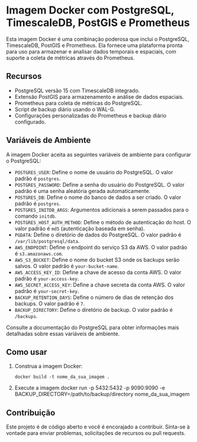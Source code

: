 # Imagem Docker com PostgreSQL, TimescaleDB, PostGIS e Prometheus

Esta imagem Docker é uma combinação poderosa que inclui o PostgreSQL, TimescaleDB, PostGIS e Prometheus. Ela fornece uma plataforma pronta para uso para armazenar e analisar dados temporais e espaciais, com suporte a coleta de métricas através do Prometheus.

## Recursos

- PostgreSQL versão 15 com TimescaleDB integrado.
- Extensão PostGIS para armazenamento e análise de dados espaciais.
- Prometheus para coleta de métricas do PostgreSQL.
- Script de backup diário usando o WAL-G.
- Configurações personalizadas do Prometheus e backup diário configurado.

## Variáveis de Ambiente

A imagem Docker aceita as seguintes variáveis de ambiente para configurar o PostgreSQL:

- `POSTGRES_USER`: Define o nome de usuário do PostgreSQL. O valor padrão é `postgres`.
- `POSTGRES_PASSWORD`: Define a senha do usuário do PostgreSQL. O valor padrão é uma senha aleatória gerada automaticamente.
- `POSTGRES_DB`: Define o nome do banco de dados a ser criado. O valor padrão é `postgres`.
- `POSTGRES_INITDB_ARGS`: Argumentos adicionais a serem passados para o comando `initdb`.
- `POSTGRES_HOST_AUTH_METHOD`: Define o método de autenticação do host. O valor padrão é `md5` (autenticação baseada em senha).
- `PGDATA`: Define o diretório de dados do PostgreSQL. O valor padrão é `/var/lib/postgresql/data`.
- `AWS_ENDPOINT`: Define o endpoint do serviço S3 da AWS. O valor padrão é `s3.amazonaws.com`.
- `AWS_S3_BUCKET`: Define o nome do bucket S3 onde os backups serão salvos. O valor padrão é `your-bucket-name`.
- `AWS_ACCESS_KEY_ID`: Define a chave de acesso da conta AWS. O valor padrão é `your-access-key`.
- `AWS_SECRET_ACCESS_KEY`: Define a chave secreta da conta AWS. O valor padrão é `your-secret-key`.
- `BACKUP_RETENTION_DAYS`: Define o número de dias de retenção dos backups. O valor padrão é `7`.
- `BACKUP_DIRECTORY`: Define o diretório de backup. O valor padrão é `/backups`.


Consulte a documentação do PostgreSQL para obter informações mais detalhadas sobre essas variáveis de ambiente.

## Como usar

1. Construa a imagem Docker:

   ```shell
   docker build -t nome_da_sua_imagem .

2. Execute a imagem
docker run -p 5432:5432 -p 9090:9090 -e BACKUP_DIRECTORY=/path/to/backup/directory nome_da_sua_imagem

## Contribuição
Este projeto é de código aberto e você é encorajado a contribuir. Sinta-se à vontade para enviar problemas, solicitações de recursos ou pull requests.